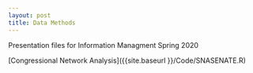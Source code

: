 ```yaml
---
layout: post
title: Data Methods 
---
```


Presentation files for Information Managment Spring 2020

[Congressional Network Analysis]({{site.baseurl }}/Code/SNASENATE.R)




